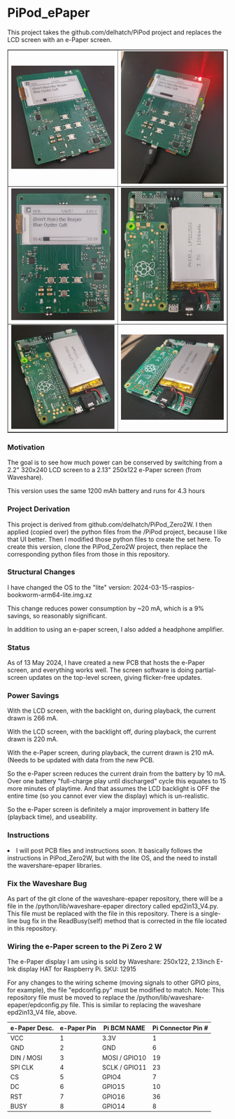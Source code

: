 # PiPod_ePaper
This project takes the github.com/delhatch/PiPod project and replaces the LCD screen with an e-Paper screen.
<table border="1">
  <tr>
   <td><img src="https://github.com/delhatch/PiPod_ePaper/blob/main/Pictures/front_quarter_playing.jpg" width="500" /></td>
   <td><img src="https://github.com/delhatch/PiPod_ePaper/blob/main/Pictures/front_led.jpg" width="500" /></td>
  </tr>
  <tr>
   <td><img src="https://github.com/delhatch/PiPod_ePaper/blob/main/Pictures/front_playing.jpg" width="400" /></td>
   <td><img src="https://github.com/delhatch/PiPod_ePaper/blob/main/Pictures/back1.jpg" width="400" /></td>
  </tr>
  <tr>
   <td><img src="https://github.com/delhatch/PiPod_ePaper/blob/main/Pictures/back2.jpg" width="400" /></td>
   <td><img src="https://github.com/delhatch/PiPod_ePaper/blob/main/Pictures/back3.jpg" width="400" /></td>
  </tr>
</table>
<h3>Motivation</h3>
<p>The goal is to see how much power can be conserved by switching from a 2.2" 320x240 LCD screen to a 2.13" 250x122 e-Paper screen (from Waveshare).</p>
<p>This version uses the same 1200 mAh battery and runs for 4.3 hours</p>
<h3>Project Derivation</h3>
<p>This project is derived from github.com/delhatch/PiPod_Zero2W. I then applied (copied over) the python files from the /PiPod project, because I like that UI better. Then I modified those python files to create the set here. To create this version, clone the PiPod_Zero2W project, then replace the corresponding python files from those in this repository.</p>
<h3>Structural Changes</h3>
<p>I have changed the OS to the "lite" version: 2024-03-15-raspios-bookworm-arm64-lite.img.xz</p>
<p>This change reduces power consumption by ~20 mA, which is a 9% savings, so reasonably significant.</p>
<p>In addition to using an e-paper screen, I also added a headphone amplifier.</p>
<h3>Status</h3>
<p>As of 13 May 2024, I have created a new PCB that hosts the e-Paper screen, and everything works well. The screen software is doing partial-screen updates on the top-level screen, giving flicker-free updates.</p>
<h3>Power Savings</h3>
<p>With the LCD screen, with the backlight on, during playback, the current drawn is 266 mA.</p>
<p>With the LCD screen, with the backlight off, during playback, the current drawn is 220 mA.</p>
<p>With the e-Paper screen, during playback, the current drawn is 210 mA. (Needs to be updated with data from the new PCB.</p>
<p>So the e-Paper screen reduces the current drain from the battery by 10 mA. Over one battery "full-charge play until discharged" cycle this equates to 15 more minutes of playtime. And that assumes the LCD backlight is OFF the entire time (so you cannot ever view the display) which is un-realistic.</p>
<p>So the e-Paper screen is definitely a major improvement in battery life (playback time), and useability.</p>
<h3>Instructions</h3>
<li>I will post PCB files and instructions soon. It basically follows the instructions in PiPod_Zero2W, but with the lite OS, and the need to install the wavershare-epaper libraries.</li>
<h3>Fix the Waveshare Bug</h3>
<p>As part of the git clone of the waveshare-epaper repository, there will be a file in the /python/lib/waveshare-epaper directory called epd2in13_V4.py. This file must be replaced with the file in this repository. There is a single-line bug fix in the ReadBusy(self) method that is corrected in the file located in this repository.</p>
<h3>Wiring the e-Paper screen to the Pi Zero 2 W</h3>
<p>The e-Paper display I am using is sold by Waveshare: 250x122, 2.13inch E-Ink display HAT for Raspberry Pi. SKU: 12915</p>
<p>For any changes to the wiring scheme (moving signals to other GPIO pins, for example), the file "epdconfig.py" must be modified to match. Note: This repository file must be moved to replace the /python/lib/waveshare-epaper/epdconfig.py file. This is similar to replacing the waveshare epd2in13_V4 file, above.</p>
<table>
    <thead>
        <th>e-Paper Desc.</th>
        <th>e-Paper Pin</th>
        <th>Pi BCM NAME</th>
        <th>Pi Connector Pin #</th>
    </thead>
    <tbody>
        <tr>
            <td>VCC</td>
            <td>1</td>
            <td>3.3V</td>
            <td>1</td>
        </tr>
        <tr>
            <td>GND</td>
            <td>2</td>
            <td>GND</td>
            <td>6</td>
        </tr>
        <tr>
            <td>DIN / MOSI</td>
            <td>3</td>
            <td>MOSI / GPIO10</td>
            <td>19</td>
        </tr>
        <tr>
            <td>SPI CLK</td>
            <td>4</td>
            <td>SCLK / GPIO11</td>
            <td>23</td>
        </tr>
        <tr>
            <td>CS</td>
            <td>5</td>
            <td>GPIO4</td>
            <td>7</td>
        </tr>
        <tr>
            <td>DC</td>
            <td>6</td>
            <td>GPIO15</td>
            <td>10</td>
        </tr>
        <tr>
            <td>RST</td>
            <td>7</td>
            <td>GPIO16</td>
            <td>36</td>
        </tr>
        <tr>
            <td>BUSY</td>
            <td>8</td>
            <td>GPIO14</td>
            <td>8</td>
        </tr>
    </tbody>
</table>



